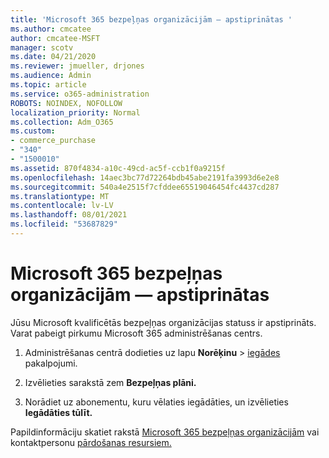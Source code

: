 ```yaml
---
title: 'Microsoft 365 bezpeļņas organizācijām — apstiprinātas '
ms.author: cmcatee
author: cmcatee-MSFT
manager: scotv
ms.date: 04/21/2020
ms.reviewer: jmueller, drjones
ms.audience: Admin
ms.topic: article
ms.service: o365-administration
ROBOTS: NOINDEX, NOFOLLOW
localization_priority: Normal
ms.collection: Adm_O365
ms.custom:
- commerce_purchase
- "340"
- "1500010"
ms.assetid: 870f4834-a10c-49cd-ac5f-ccb1f0a9215f
ms.openlocfilehash: 14aec3bc77d72264bdb45abe2191fa3993d6e2e8
ms.sourcegitcommit: 540a4e2515f7cfddee65519046454fc4437cd287
ms.translationtype: MT
ms.contentlocale: lv-LV
ms.lasthandoff: 08/01/2021
ms.locfileid: "53687829"
---
```

# <a name="microsoft-365-for-nonprofits---approved"></a>Microsoft 365 bezpeļņas organizācijām — apstiprinātas

Jūsu Microsoft kvalificētās bezpeļņas organizācijas statuss ir apstiprināts. Varat pabeigt pirkumu Microsoft 365 administrēšanas centrs.

1. Administrēšanas centrā dodieties uz lapu **Norēķinu** \> [iegādes](https://go.microsoft.com/fwlink/p/?linkid=868433) pakalpojumi.

2. Izvēlieties sarakstā zem **Bezpeļņas plāni.**

3. Norādiet uz abonementu, kuru vēlaties iegādāties, un izvēlieties **Iegādāties tūlīt.**

Papildinformāciju skatiet rakstā [Microsoft 365 bezpeļņas organizācijām](https://www.microsoft.com/nonprofits/microsoft-365) vai kontaktpersonu [pārdošanas resursiem.](https://www.microsoft.com/nonprofits/contact-us)
